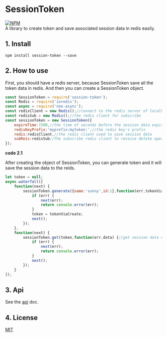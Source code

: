 # SessionToken
[![NPM](https://nodei.co/npm/session-token.png?downloads=true)](https://nodei.co/npm/session-token/)  
A library to create token and save associated session data in redis easily.

## 1. Install

```npm install session-token --save```

## 2. How to use

First, you should have a redis server, because SessionToken save all the token data in redis. And then you can create a SessionToken object.

```javascript
const SessionToken = require('session-token');
const Redis = require('ioredis');
const async = require('neo-async');
const redisClient = new Redis();//connect to the redis server of localhost:6379
const redisSub = new Redis();//the redis client for subscribe
const sessionToken = new SessionToken({
    expireTime:7200,//the time of seconds before the session data expired
    redisKeyPrefix:'myprefix:mytoken:',//the redis key's prefix
    redis:redisClient,//the redis client used to save session data
    subReis:redisSub//The subscribe redis client to receive delete operation
});
```
**code 2.1**

After creating the object of SessionToken, you can generate token and it will save the session data to the reids.

```javascript
let token = null;
async.waterfall([
    function(next) {
        sessionToken.generate({name:'sunny',id:1},function(err,tokenViaCreate) {//save session
            if (err) {
                next(err);
                return console.error(err);
            }
            token = tokenViaCreate;
            next();
        });
    },
    function(next) {
        sessionToken.get(token,function(err,data) {//get session data via token
            if (err) {
                next(err);
                return console.error(err);
            }
            next();
        });
    }
]);

```

## 3. Api

See the [api](doc/api.md) doc.

## 4. License

[MIT](LICENSE)

